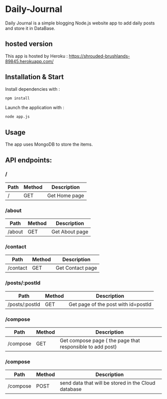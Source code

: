 # Daily-Journal

Daily Journal is a simple blogging  Node.js website app to add daily posts and store it in DataBase.


## hosted version

This app is hosted by Heroku :   https://shrouded-brushlands-89845.herokuapp.com/

## Installation & Start


Install dependencies with :

```sh
npm install
```

Launch the application with :



```sh
node app.js
```

## Usage 
The app uses MongoDB to store the items.

## API endpoints:

### /

Path | Method | Description
---|---|---
/ | GET | Get Home page 



### /about

Path | Method | Description
---|---|---
/about | GET |Get  About page 


### /contact

Path | Method | Description
---|---|---
/contact | GET |Get Contact page 


### /posts/:postId

Path | Method | Description
---|---|---
/posts/:postId | GET | Get page of the post with id=postId  

### /compose

Path | Method | Description
---|---|---
/compose | GET |Get compose page ( the page that responsible to add post) 

### /compose

Path | Method | Description
---|---|---
/compose | POST | send data that will be stored in the Cloud database 


